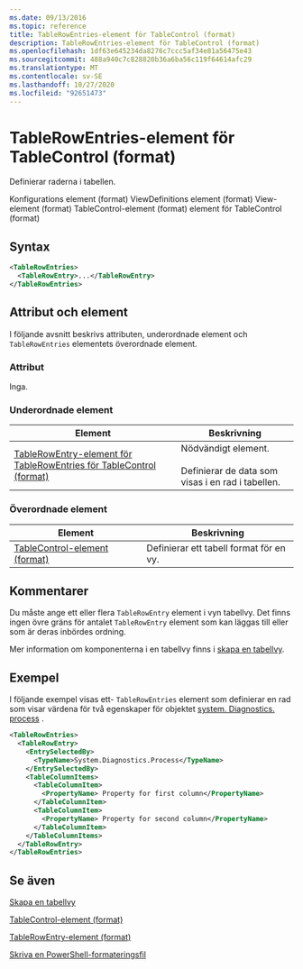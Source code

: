 ```yaml
---
ms.date: 09/13/2016
ms.topic: reference
title: TableRowEntries-element för TableControl (format)
description: TableRowEntries-element för TableControl (format)
ms.openlocfilehash: 1df63e645234da8276c7ccc5af34e81a56475e43
ms.sourcegitcommit: 488a940c7c828820b36a6ba56c119f64614afc29
ms.translationtype: MT
ms.contentlocale: sv-SE
ms.lasthandoff: 10/27/2020
ms.locfileid: "92651473"
---
```

# <a name="tablerowentries-element-for-tablecontrol-format"></a>TableRowEntries-element för TableControl (format)

Definierar raderna i tabellen.

Konfigurations element (format) ViewDefinitions element (format) View-element (format) TableControl-element (format) element för TableControl (format)

## <a name="syntax"></a>Syntax

```xml
<TableRowEntries>
  <TableRowEntry>...</TableRowEntry>
</TableRowEntries>
```

## <a name="attributes-and-elements"></a>Attribut och element

I följande avsnitt beskrivs attributen, underordnade element och `TableRowEntries` elementets överordnade element.

### <a name="attributes"></a>Attribut

Inga.

### <a name="child-elements"></a>Underordnade element

|Element|Beskrivning|
|-------------|-----------------|
|[TableRowEntry-element för TableRowEntries för TableControl (format)](./tablerowentry-element-for-tablerowentries-for-tablecontrol-format.md)|Nödvändigt element.<br /><br /> Definierar de data som visas i en rad i tabellen.|

### <a name="parent-elements"></a>Överordnade element

|Element|Beskrivning|
|-------------|-----------------|
|[TableControl-element (format)](./tablecontrol-element-format.md)|Definierar ett tabell format för en vy.|

## <a name="remarks"></a>Kommentarer

Du måste ange ett eller flera `TableRowEntry` element i vyn tabellvy. Det finns ingen övre gräns för antalet `TableRowEntry` element som kan läggas till eller som är deras inbördes ordning.

Mer information om komponenterna i en tabellvy finns i [skapa en tabellvy](./creating-a-table-view.md).

## <a name="example"></a>Exempel

I följande exempel visas ett- `TableRowEntries` element som definierar en rad som visar värdena för två egenskaper för objektet [system. Diagnostics. process](/dotnet/api/System.Diagnostics.Process) .

```xml
<TableRowEntries>
  <TableRowEntry>
    <EntrySelectedBy>
      <TypeName>System.Diagnostics.Process</TypeName>
    </EntrySelectedBy>
    <TableColumnItems>
      <TableColumnItem>
        <PropertyName> Property for first column</PropertyName>
      </TableColumnItem>
      <TableColumnItem>
        <PropertyName> Property for second column</PropertyName>
      </TableColumnItem>
    </TableColumnItems>
  </TableRowEntry>
</TableRowEntries>

```

## <a name="see-also"></a>Se även

[Skapa en tabellvy](./creating-a-table-view.md)

[TableControl-element (format)](./tablecontrol-element-format.md)

[TableRowEntry-element (format)](./tablerowentry-element-for-tablerowentries-for-tablecontrol-format.md)

[Skriva en PowerShell-formateringsfil](./writing-a-powershell-formatting-file.md)
